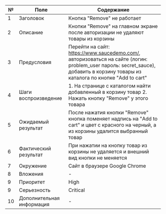 
| № | Поле | Содержание |
| - | - | - |
| 1 | Заголовок | Кнопка "Remove" не работает |
| 2 | Описание | Кнопки "Remove" на главном экране после авторизации не удаляют товары из корзины |
| 3 | Предусловия |Перейти на сайт: https://www.saucedemo.com/, авторизоваться на сайте (логин: problem_user пароль: secret_sauce), добавить в корзину товары из каталога по кнопке "Add to cart" |
| 4 | Шаги воспроизведение | 1. На странице с каталогом найти добавленный в корзину товар 2. Нажать кнопку "Remove" у этого товара |
| 5 | Ожидаемый результат | После нажатия кнопки "Remove" кнопка поменяет надпись на "Add to cart" и цвет с красного на черный, а из корзины удалится выбранный товар |
| 6 | Фактический результат | При нажатии на кнопку товар из корзины не удаляется и внешний вид кнопки не меняется |
| 7 | Окружение | Сайт в браузере Google Chrome  |
| 8 | Вложения | - |
| 9 | Приоритет | High |
| 9 | Серьезность | Critical |
| 10 | Дополнительная информация | - |

